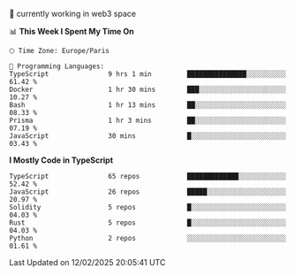 🔭 currently working in web3 space

<!--START_SECTION:waka-->
📊 **This Week I Spent My Time On** 

```text
🕑︎ Time Zone: Europe/Paris

💬 Programming Languages: 
TypeScript               9 hrs 1 min         ███████████████░░░░░░░░░░   61.42 % 
Docker                   1 hr 30 mins        ███░░░░░░░░░░░░░░░░░░░░░░   10.27 % 
Bash                     1 hr 13 mins        ██░░░░░░░░░░░░░░░░░░░░░░░   08.33 % 
Prisma                   1 hr 3 mins         ██░░░░░░░░░░░░░░░░░░░░░░░   07.19 % 
JavaScript               30 mins             █░░░░░░░░░░░░░░░░░░░░░░░░   03.43 % 
```

**I Mostly Code in TypeScript** 

```text
TypeScript               65 repos            █████████████░░░░░░░░░░░░   52.42 % 
JavaScript               26 repos            █████░░░░░░░░░░░░░░░░░░░░   20.97 % 
Solidity                 5 repos             █░░░░░░░░░░░░░░░░░░░░░░░░   04.03 % 
Rust                     5 repos             █░░░░░░░░░░░░░░░░░░░░░░░░   04.03 % 
Python                   2 repos             ░░░░░░░░░░░░░░░░░░░░░░░░░   01.61 % 
```




 Last Updated on 12/02/2025 20:05:41 UTC
<!--END_SECTION:waka-->

